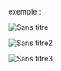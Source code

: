 exemple : 

![Sans titre](https://github.com/fk-crafter/100days-of-code/assets/127132293/77445742-9628-4a10-8282-9d5bc3b16d48)

![Sans titre2](https://github.com/fk-crafter/100days-of-code/assets/127132293/81e257cf-41f8-4802-9aec-4819650d011a)

![Sans titre3](https://github.com/fk-crafter/100days-of-code/assets/127132293/b5286b25-b841-45e0-a744-b3f0b6d98328)

